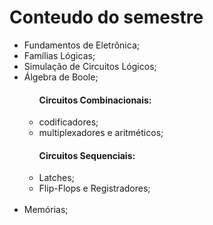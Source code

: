 
<h1> <b> Conteudo do semestre </b> </h1>
<ul>
	<li>Fundamentos de Eletrônica;</li>
	<li>Famílias Lógicas; </li>
	<li>Simulação de Circuitos Lógicos; </li>
	<li>Álgebra de Boole; </li>
	<ul>
		<h4><b> Circuitos Combinacionais: </b></h4>
		<li>codificadores;</li>
		<li>multiplexadores e aritméticos;</li>
	</ul>
	<ul>
		<h4><b> Circuitos Sequenciais: </b> </h4>
		<li>Latches;</li>
		<li>Flip-Flops e Registradores;</li>
	</ul>
	</br>
	<li>Memórias;</li>
</ul>
